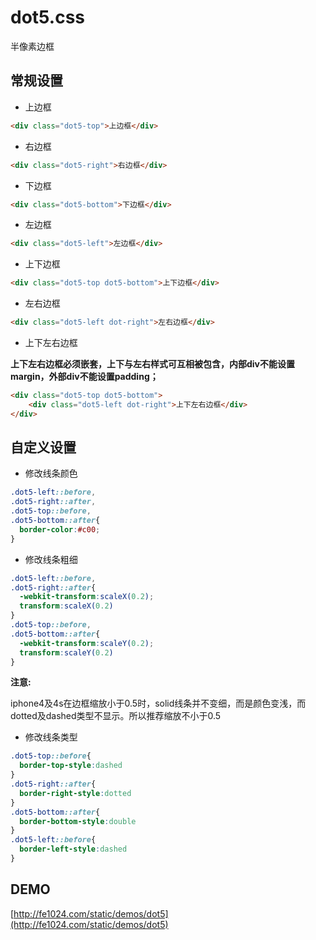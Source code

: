 # dot5.css

半像素边框

## 常规设置

- 上边框

```html
<div class="dot5-top">上边框</div>
```

- 右边框

```html
<div class="dot5-right">右边框</div>
```

- 下边框

```html
<div class="dot5-bottom">下边框</div>
```

- 左边框

```html
<div class="dot5-left">左边框</div>
```

- 上下边框

```html
<div class="dot5-top dot5-bottom">上下边框</div>
```

- 左右边框

```html
<div class="dot5-left dot-right">左右边框</div>
```

- 上下左右边框

**上下左右边框必须嵌套，上下与左右样式可互相被包含，内部div不能设置margin，外部div不能设置padding；**

```html
<div class="dot5-top dot5-bottom">
    <div class="dot5-left dot-right">上下左右边框</div>
</div>
```

## 自定义设置

- 修改线条颜色

```css
.dot5-left::before,
.dot5-right::after,
.dot5-top::before,
.dot5-bottom::after{
  border-color:#c00;
}
```

- 修改线条粗细

```css
.dot5-left::before,
.dot5-right::after{
  -webkit-transform:scaleX(0.2);
  transform:scaleX(0.2)
}
.dot5-top::before,
.dot5-bottom::after{
  -webkit-transform:scaleY(0.2);
  transform:scaleY(0.2)
}
```

**注意:**

iphone4及4s在边框缩放小于0.5时，solid线条并不变细，而是颜色变浅，而dotted及dashed类型不显示。所以推荐缩放不小于0.5


- 修改线条类型

```css
.dot5-top::before{
  border-top-style:dashed
}
.dot5-right::after{
  border-right-style:dotted
}
.dot5-bottom::after{
  border-bottom-style:double
}
.dot5-left::before{
  border-left-style:dashed
}
```


## DEMO

[http://fe1024.com/static/demos/dot5](http://fe1024.com/static/demos/dot5)


